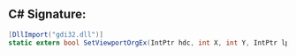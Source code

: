 
## C# Signature:
```cs
[DllImport("gdi32.dll")]
static extern bool SetViewportOrgEx(IntPtr hdc, int X, int Y, IntPtr lpPoint);
```

